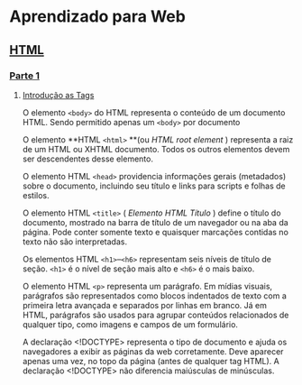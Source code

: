 # Aprendizado para Web

## [HTML](https://github.com/gabrielperessilva/Aprendizado-para-Web/blob/main/HTML)

### [Parte 1](https://github.com/gabrielperessilva/Aprendizado-para-Web/blob/main/HTML/Parte1)

1. [Introdução as Tags](https://github.com/gabrielperessilva/Aprendizado-para-Web/blob/main/HTML/Parte1/IntroTags.html)

   O elemento `<body>` do HTML representa o conteúdo de um documento HTML. Sendo permitido apenas um `<body>` por documento

   O elemento **HTML `<html>` **(ou  *HTML root element* ) representa a raiz de um HTML ou XHTML documento. Todos os outros elementos devem ser descendentes desse elemento.

   O elemento HTML `<head>` providencia informações gerais (metadados) sobre o documento, incluindo seu título e links para scripts e folhas de estilos.

   O elemento HTML `<title>` ( *Elemento HTML Título* ) define o título do documento, mostrado na barra de título de um navegador ou na aba da página. Pode conter somente texto e quaisquer marcações contidas no texto não são interpretadas.

   Os elementos HTML `<h1>`–`<h6>` representam seis níveis de título de seção. `<h1>` é o nível de seção mais alto e `<h6>` é o mais baixo.

   O elemento HTML `<p>` representa um parágrafo. Em mídias visuais, parágrafos são representados como blocos indentados de texto com a primeira letra avançada e separados por linhas em branco. Já em HTML, parágrafos são usados para agrupar conteúdos relacionados de qualquer tipo, como imagens e campos de um formulário.

   A declaração <!DOCTYPE> representa o tipo de documento e ajuda os navegadores a exibir as páginas da web corretamente. Deve aparecer apenas uma vez, no topo da página (antes de qualquer tag HTML). A declaração <!DOCTYPE> não diferencia maiúsculas de minúsculas.
